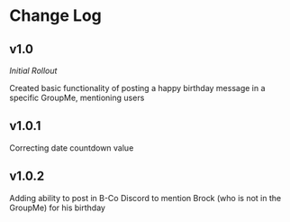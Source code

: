 Change Log
==========
v1.0
---
*Initial Rollout*

Created basic functionality of posting a happy birthday message in a            specific GroupMe, mentioning users

v1.0.1
---
Correcting date countdown value

v1.0.2
---
Adding ability to post in B-Co Discord to mention Brock (who is not in the GroupMe) for his birthday
